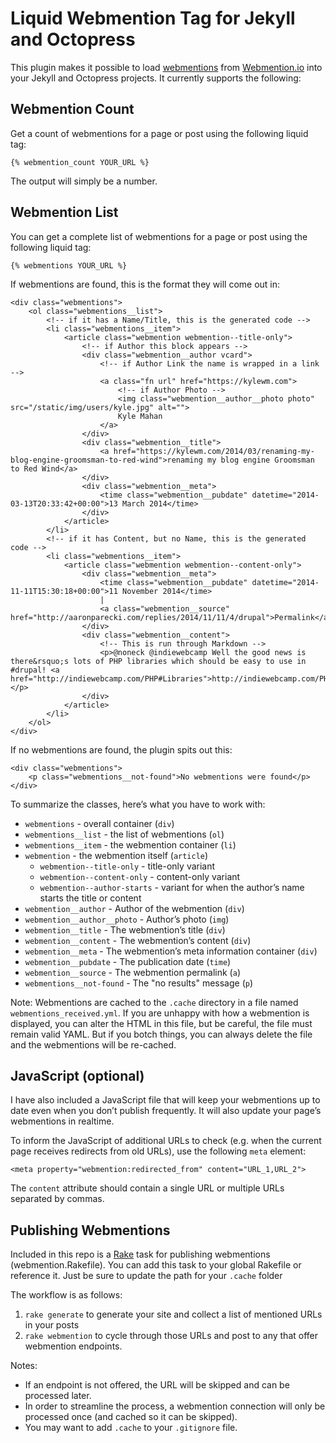 # Liquid Webmention Tag for Jekyll and Octopress

This plugin makes it possible to load [webmentions](http://indiewebcamp.com/webmention) from [Webmention.io](http://webmention.io) into your Jekyll and Octopress projects. It currently supports the following:

## Webmention Count

Get a count of webmentions for a page or post using the following liquid tag:

	{% webmention_count YOUR_URL %}
	
The output will simply be a number.

## Webmention List

You can get a complete list of webmentions for a page or post using the following liquid tag:

	{% webmentions YOUR_URL %}

If webmentions are found, this is the format they will come out in:

	<div class="webmentions">
		<ol class="webmentions__list">
			<!-- if it has a Name/Title, this is the generated code -->
			<li class="webmentions__item">
				<article class="webmention webmention--title-only">
					<!-- if Author this block appears -->
					<div class="webmention__author vcard">
						<!-- if Author Link the name is wrapped in a link -->
						<a class="fn url" href="https://kylewm.com">
							<!-- if Author Photo -->
							<img class="webmention__author__photo photo" src="/static/img/users/kyle.jpg" alt="">
							Kyle Mahan
						</a>
					</div>
					<div class="webmention__title">
						<a href="https://kylewm.com/2014/03/renaming-my-blog-engine-groomsman-to-red-wind">renaming my blog engine Groomsman to Red Wind</a>
					</div>
					<div class="webmention__meta">
						<time class="webmention__pubdate" datetime="2014-03-13T20:33:42+00:00">13 March 2014</time>
					</div>
				</article>
			</li>
			<!-- if it has Content, but no Name, this is the generated code -->
			<li class="webmentions__item">
				<article class="webmention webmention--content-only">
					<div class="webmention__meta">
						<time class="webmention__pubdate" datetime="2014-11-11T15:30:18+00:00">11 November 2014</time>
						|
						<a class="webmention__source" href="http://aaronparecki.com/replies/2014/11/11/4/drupal">Permalink</a>
					</div>
					<div class="webmention__content">
						<!-- This is run through Markdown -->
						<p>@noneck @indiewebcamp Well the good news is there&rsquo;s lots of PHP libraries which should be easy to use in #drupal! <a href="http://indiewebcamp.com/PHP#Libraries">http://indiewebcamp.com/PHP#Libraries</a></p>
					</div>
				</article>
			</li>
		</ol>
	</div>

If no webmentions are found, the plugin spits out this:

	<div class="webmentions">
		<p class="webmentions__not-found">No webmentions were found</p>
	</div>
	
To summarize the classes, here’s what you have to work with:

* `webmentions` - overall container (`div`)
* `webmentions__list` - the list of webmentions (`ol`)
* `webmentions__item` - the webmention container (`li`)
* `webmention` - the webmention itself (`article`)
	* `webmention--title-only` - title-only variant
	* `webmention--content-only` - content-only variant
	* `webmention--author-starts` - variant for when the author’s name starts the title or content
* `webmention__author` - Author of the webmention (`div`)
* `webmention__author__photo` - Author’s photo (`img`)
* `webmention__title` - The webmention’s title (`div`)
* `webmention__content` - The webmention’s content (`div`)
* `webmention__meta` - The webmention’s meta information container (`div`)
* `webmention__pubdate` - The publication date (`time`)
* `webmention__source` - The webmention permalink (`a`)
* `webmentions__not-found` - The "no results" message (`p`)

Note: Webmentions are cached to the `.cache` directory in a file named `webmentions_received.yml`. If you are unhappy with how a webmention is displayed, you can alter the HTML in this file, but be careful, the file must remain valid YAML. But if you botch things, you can always delete the file and the webmentions will be re-cached.

## JavaScript (optional)

I have also included a JavaScript file that will keep your webmentions up to date even when you don’t publish frequently. It will also update your page’s webmentions in realtime.

To inform the JavaScript of additional URLs to check (e.g. when the current page receives redirects from old URLs), use the following `meta` element:

	<meta property="webmention:redirected_from" content="URL_1,URL_2">

The `content` attribute should contain a single URL or multiple URLs separated by commas.

## Publishing Webmentions

Included in this repo is a [Rake](https://github.com/ruby/rake) task for publishing webmentions (webmention.Rakefile). You can add this task to your global Rakefile or reference it. Just be sure to update the path for your `.cache` folder

The workflow is as follows:

1. `rake generate` to generate your site and collect a list of mentioned URLs in your posts
2. `rake webmention` to cycle through those URLs and post to any that offer webmention endpoints.

Notes:

 * If an endpoint is not offered, the URL will be skipped and can be processed later.
 * In order to streamline the process, a webmention connection will only be processed once (and cached so it can be skipped).
 * You may want to add `.cache` to your `.gitignore` file.
